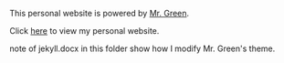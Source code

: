 This personal website is powered by [Mr. Green](https://github.com/MrGreensWorkshop/MrGreen-JekyllTheme).

Click [here](https://jingxiang-zhang.github.io/) to view my personal website.

note of jekyll.docx in this folder show how I modify Mr. Green's theme.